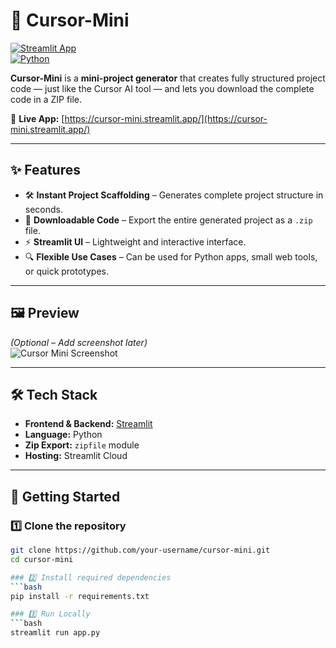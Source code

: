 # 🚀 Cursor-Mini

[![Streamlit App](https://img.shields.io/badge/Streamlit-Live%20Demo-brightgreen?logo=streamlit)](https://cursor-mini.streamlit.app/)  
[![Python](https://img.shields.io/badge/Python-3.9%2B-blue?logo=python)](https://www.python.org/)  

**Cursor-Mini** is a **mini-project generator** that creates fully structured project code — just like the Cursor AI tool — and lets you download the complete code in a ZIP file.

🔗 **Live App:** [https://cursor-mini.streamlit.app/](https://cursor-mini.streamlit.app/)

---

## ✨ Features
- 🛠 **Instant Project Scaffolding** – Generates complete project structure in seconds.
- 📂 **Downloadable Code** – Export the entire generated project as a `.zip` file.
- ⚡ **Streamlit UI** – Lightweight and interactive interface.
- 🔍 **Flexible Use Cases** – Can be used for Python apps, small web tools, or quick prototypes.

---

## 🖼 Preview
*(Optional – Add screenshot later)*  
![Cursor Mini Screenshot](assets/screenshot.png)

---

## 🛠 Tech Stack
- **Frontend & Backend:** [Streamlit](https://streamlit.io/)
- **Language:** Python
- **Zip Export:** `zipfile` module
- **Hosting:** Streamlit Cloud

---

## 🚀 Getting Started

### 1️⃣ Clone the repository
```bash
git clone https://github.com/your-username/cursor-mini.git
cd cursor-mini

### 2️⃣ Install required dependencies
```bash
pip install -r requirements.txt

### 3️⃣ Run Locally
```bash
streamlit run app.py







